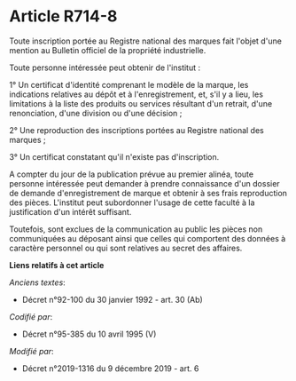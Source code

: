 # Article R714-8

Toute inscription portée au Registre national des marques fait l'objet d'une mention au Bulletin officiel de la propriété
industrielle.

Toute personne intéressée peut obtenir de l'institut :

1° Un certificat d'identité comprenant le modèle de la marque, les indications relatives au dépôt et à l'enregistrement, et,
s'il y a lieu, les limitations à la liste des produits ou services résultant d'un retrait, d'une renonciation, d'une division
ou d'une décision ;

2° Une reproduction des inscriptions portées au Registre national des marques ;

3° Un certificat constatant qu'il n'existe pas d'inscription.

A compter du jour de la publication prévue au premier alinéa, toute personne intéressée peut demander à prendre connaissance
d'un dossier de demande d'enregistrement de marque et obtenir à ses frais reproduction des pièces. L'institut peut
subordonner l'usage de cette faculté à la justification d'un intérêt suffisant.

Toutefois, sont exclues de la communication au public les pièces non communiquées au déposant ainsi que celles qui comportent
des données à caractère personnel ou qui sont relatives au secret des affaires.

**Liens relatifs à cet article**

_Anciens textes_:

  - Décret n°92-100 du 30 janvier 1992 - art. 30 (Ab)

_Codifié par_:

  - Décret n°95-385 du 10 avril 1995 (V)

_Modifié par_:

  - Décret n°2019-1316 du 9 décembre 2019 - art. 6
